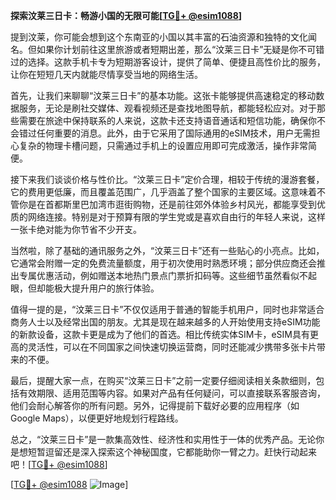 **探索汶莱三日卡：畅游小国的无限可能[[TG💪+ @esim1088](https://t.me/s/esim1088)]**

提到汶莱，你可能会想到这个东南亚的小国以其丰富的石油资源和独特的文化闻名。但如果你计划前往这里旅游或者短期出差，那么“汶莱三日卡”无疑是你不可错过的选择。这款手机卡专为短期游客设计，提供了简单、便捷且高性价比的服务，让你在短短几天内就能尽情享受当地的网络生活。

首先，让我们来聊聊“汶莱三日卡”的基本功能。这张卡能够提供高速稳定的移动数据服务，无论是刷社交媒体、观看视频还是查找地图导航，都能轻松应对。对于那些需要在旅途中保持联系的人来说，这款卡还支持语音通话和短信功能，确保你不会错过任何重要的消息。此外，由于它采用了国际通用的eSIM技术，用户无需担心复杂的物理卡槽问题，只需通过手机上的设置应用即可完成激活，操作非常简便。

接下来我们谈谈价格与性价比。“汶莱三日卡”定价合理，相较于传统的漫游套餐，它的费用更低廉，而且覆盖范围广，几乎涵盖了整个国家的主要区域。这意味着不管你是在首都斯里巴加湾市逛街购物，还是前往郊外体验乡村风光，都能享受到优质的网络连接。特别是对于预算有限的学生党或是喜欢自由行的年轻人来说，这样一张卡绝对能为你节省不少开支。

当然啦，除了基础的通讯服务之外，“汶莱三日卡”还有一些贴心的小亮点。比如，它通常会附赠一定的免费流量额度，用于初次使用时熟悉环境；部分供应商还会推出专属优惠活动，例如赠送本地热门景点门票折扣码等。这些细节虽然看似不起眼，但却能极大提升用户的旅行体验。

值得一提的是，“汶莱三日卡”不仅仅适用于普通的智能手机用户，同时也非常适合商务人士以及经常出国的朋友。尤其是现在越来越多的人开始使用支持eSIM功能的新款设备，这款卡更是成为了他们的首选。相比传统实体SIM卡，eSIM具有更高的灵活性，可以在不同国家之间快速切换运营商，同时还能减少携带多张卡片带来的不便。

最后，提醒大家一点，在购买“汶莱三日卡”之前一定要仔细阅读相关条款细则，包括有效期限、适用范围等内容。如果对产品有任何疑问，可以直接联系客服咨询，他们会耐心解答你的所有问题。另外，记得提前下载好必要的应用程序（如Google Maps），以便更好地规划行程路线。

总之，“汶莱三日卡”是一款集高效性、经济性和实用性于一体的优秀产品。无论你是想短暂逗留还是深入探索这个神秘国度，它都能助你一臂之力。赶快行动起来吧！[[TG💪+ @esim1088](https://t.me/s/esim1088)]

[[TG💪+ @esim1088](https://t.me/s/esim1088) ![Image](https://i.postimg.cc/4NQfJmqS/Snipaste-2025-05-13-00-14-12.png)]